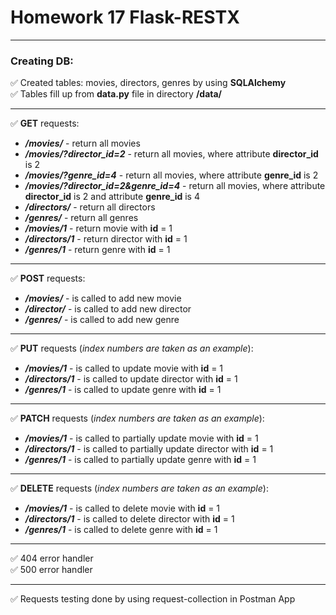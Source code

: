 # Homework 17 Flask-RESTX
___
### Creating DB:   
✅ Created tables: movies, directors, genres by using **SQLAlchemy**   
✅ Tables fill up from **data.py** file in directory **/data/**   
___
✅ **GET** requests:
- ***/movies/*** - return all movies   
- ***/movies/?director_id=2*** - return all movies, where attribute **director_id** is 2  
- ***/movies/?genre_id=4*** - return all movies, where attribute **genre_id** is 2  
- ***/movies/?director_id=2&genre_id=4*** - return all movies, where attribute **director_id** is 2 and attribute **genre_id** is 4  
- ***/directors/*** - return all directors   
- ***/genres/*** - return all genres   
- ***/movies/1*** - return movie with **id** = 1  
- ***/directors/1*** - return director with **id** = 1  
- ***/genres/1*** - return genre with **id** = 1   
_____
✅ **POST** requests:   
- ***/movies/*** - is called to add new movie   
- ***/director/*** - is called to add new director   
- ***/genres/*** - is called to add new genre   
___
✅ **PUT** requests (_index numbers are taken as an example_):   
- ***/movies/1*** - is called to update movie with **id** = 1   
- ***/directors/1*** - is called to update director with **id** = 1   
- ***/genres/1*** - is called to update genre with **id** = 1   
___
✅ **PATCH** requests (_index numbers are taken as an example_):     
- ***/movies/1*** - is called to partially update movie with **id** = 1   
- ***/directors/1*** - is called to partially update director with **id** = 1   
- ***/genres/1*** - is called to partially update genre with **id** = 1  
___
✅ **DELETE** requests (_index numbers are taken as an example_):     
- ***/movies/1*** - is called to delete movie with **id** = 1   
- ***/directors/1*** - is called to delete director with **id** = 1   
- ***/genres/1*** - is called to delete genre with **id** = 1  
___
✅ 404 error handler   
✅ 500 error handler   
___
✅ Requests testing done by using request-collection in Postman App
